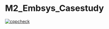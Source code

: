 # M2_Embsys_Casestudy

[![cppcheck](https://github.com/Venkyvenku/M2_Embsys_Casestudy/actions/workflows/main.yml/badge.svg)](https://github.com/Venkyvenku/M2_Embsys_Casestudy/actions/workflows/main.yml)
